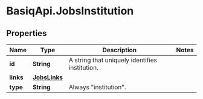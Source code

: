 # BasiqApi.JobsInstitution

## Properties
Name | Type | Description | Notes
------------ | ------------- | ------------- | -------------
**id** | **String** | A string that uniquely identifies institution. | 
**links** | [**JobsLinks**](JobsLinks.md) |  | 
**type** | **String** | Always \"institution\". | 


